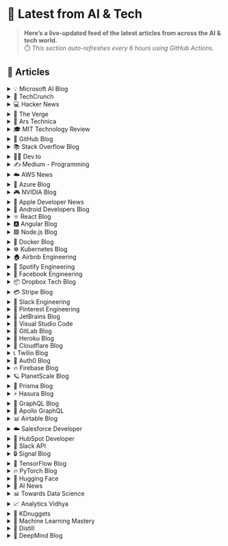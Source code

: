 # 📰 Latest from AI & Tech  

> **Here’s a live-updated feed of the latest articles from across the AI & tech world.**  
> ⏱️ *This section auto-refreshes every 6 hours using GitHub Actions.*

## 📰 Articles
<!-- BLOG-POST-LIST:START -->

<details>
<summary>💡 Microsoft AI Blog</summary>

- [A conversation with Kevin Scott: What’s next in AI](https://blogs.microsoft.com/ai/a-conversation-with-kevin-scott-whats-next-in-ai/) (2022-12-06)
- [From Hot Wheels to handling content: How brands are using Microsoft AI to be more productive and imaginative](https://blogs.microsoft.com/ai/from-hot-wheels-to-handling-content-how-brands-are-using-microsoft-ai-to-be-more-productive-and-imaginative/) (2022-10-12)
- [Microsoft open sources its ‘farm of the future’ toolkit](https://blogs.microsoft.com/ai/microsoft-open-sources-its-farm-of-the-future-toolkit/) (2022-10-06)
- [How data and AI will transform contact centres for financial services](https://cloudblogs.microsoft.com/industry-blog/en-gb/financial-services/2022/07/25/how-data-and-ai-will-transform-contact-centres-for-financial-services/) (2022-07-25)
- [AI-equipped drones study dolphins on the edge of extinction](https://news.microsoft.com/apac/features/ai-drones-dolphins-maui63/) (2022-07-21)

</details>

<details>
<summary>🚀 TechCrunch</summary>

- [What is Bending Spoons? Everything to know about AOL’s acquirer](https://techcrunch.com/2025/10/31/what-is-bending-spoons-everything-to-know-about-aols-acquirer/) (2025-11-01)
- [Bluesky hits 40 million users, introduces ‘dislikes’ beta](https://techcrunch.com/2025/10/31/bluesky-hits-40-million-users-introduces-dislikes-beta/) (2025-10-31)
- [Meta bought 1 GW of solar this week](https://techcrunch.com/2025/10/31/meta-bought-1-gw-of-solar-this-week/) (2025-10-31)
- [AI mania tanks CoreWeave’s Core Scientific acquisition — it buys Python notebook Marimo](https://techcrunch.com/2025/10/31/ai-mania-tanks-coreweaves-core-scientific-acquisition-it-buys-python-notebook-marimo/) (2025-10-31)
- [ChatGPT: Everything you need to know about the AI-powered chatbot](https://techcrunch.com/2025/10/31/chatgpt-everything-to-know-about-the-ai-chatbot/) (2025-10-31)

</details>

<details>
<summary>💻 Hacker News</summary>

- [Intent to Deprecate and Remove XSLT](https://groups.google.com/a/chromium.org/g/blink-dev/c/CxL4gYZeSJA/m/yNs4EsD5AQAJ) (2025-11-01)
- [Precise and scalable analogue matrix equation solving using resistive RAM chips](https://www.livescience.com/technology/computing/china-solves-century-old-problem-with-new-analog-chip-that-is-1-000-times-faster-than-high-end-nvidia-gpus) (2025-11-01)
- [The profitable startup](https://linear.app/now/the-profitable-startup) (2025-11-01)
- [Fungus: The Befunge CPU (2015)](https://www.bedroomlan.org/hardware/fungus/) (2025-11-01)
- [Show HN: Strange Attractors](https://blog.shashanktomar.com/posts/strange-attractors) (2025-10-31)

</details>

<details>
<summary>📱 The Verge</summary>

- [GTA VI developer accused of union busting in mass firings](https://www.theverge.com/news/811999/gta-vi-rockstar-games-union-busting) (2025-10-31)
- [Here are the shipping and return policies for all the big-name retailers](https://www.theverge.com/21570161/holiday-shipping-return-policy-apple-google-microsoft-amazon) (2025-10-31)
- [Microsoft releases an Xbox Full Screen Experience preview for the MSI Claw](https://www.theverge.com/news/811826/microsoft-xbox-full-screen-experience-fse-msi-claw-windows-11-insider) (2025-10-31)
- [Windows 11 tests Bluetooth audio sharing that connects two headsets at once](https://www.theverge.com/news/811795/microsoft-windows-11-bluetooth-le-shared-audio-headsets) (2025-10-31)
- [Dolby Atmos arrives in the new, affordable China-exclusive Hyundai Elexio](https://www.theverge.com/tech/811718/dolby-atmos-arrives-in-the-new-affordable-china-exclusive-hyundai-elexio) (2025-10-31)

</details>

<details>
<summary>🔬 Ars Technica</summary>

- [YouTube denies AI was involved with odd removals of tech tutorials](https://arstechnica.com/tech-policy/2025/10/youtube-denies-ai-was-involved-with-odd-removals-of-tech-tutorials/) (2025-11-01)
- [Neural network finds an enzyme that can break down polyurethane](https://arstechnica.com/science/2025/10/polyurethane-is-the-latest-polymer-broken-down-by-designer-enzymes/) (2025-10-31)
- [Cursor introduces its coding model alongside multi-agent interface](https://arstechnica.com/ai/2025/10/cursor-introduces-its-coding-model-alongside-multi-agent-interface/) (2025-10-31)
- [Two Windows vulnerabilities, one a 0-day, are under active exploitation](https://arstechnica.com/security/2025/10/two-windows-vulnerabilities-one-a-0-day-are-under-active-exploitation/) (2025-10-31)
- [FCC to rescind ruling that said ISPs are required to secure their networks](https://arstechnica.com/tech-policy/2025/10/fcc-dumps-plan-for-telecom-security-rules-that-internet-providers-dont-like/) (2025-10-31)

</details>

<details>
<summary>🎓 MIT Technology Review</summary>

- [Here’s the latest company planning for gene-edited babies](https://www.technologyreview.com/2025/10/31/1127461/heres-the-latest-company-planning-for-gene-edited-babies/) (2025-10-31)
- [The Download: down the Mandela effect rabbit hole, and the promise of a vaccine for colds](https://www.technologyreview.com/2025/10/31/1127444/the-download-down-the-mandela-effect-rabbit-hole-and-the-promise-of-a-vaccine-for-colds/) (2025-10-31)
- [Here’s why we don’t have a cold vaccine. Yet.](https://www.technologyreview.com/2025/10/31/1127408/heres-why-we-dont-have-a-cold-vaccine-yet/) (2025-10-31)
- [The Download: Introducing the new conspiracy age](https://www.technologyreview.com/2025/10/30/1127327/the-download-introducing-the-new-conspiracy-age/) (2025-10-30)
- [Leveraging the clinician’s expertise with agentic AI](https://www.technologyreview.com/2025/10/30/1125697/leveraging-the-clinicians-expertise-with-agentic-ai/) (2025-10-30)

</details>

<details>
<summary>🐙 GitHub Blog</summary>

- [Measuring what matters: How offline evaluation of GitHub MCP Server works](https://github.blog/ai-and-ml/generative-ai/measuring-what-matters-how-offline-evaluation-of-github-mcp-server-works/) (2025-10-30)
- [Introducing Agent HQ: Any agent, any way you work](https://github.blog/news-insights/company-news/welcome-home-agents/) (2025-10-28)
- [Octoverse: A new developer joins GitHub every second as AI leads TypeScript to #1](https://github.blog/news-insights/octoverse/octoverse-a-new-developer-joins-github-every-second-as-ai-leads-typescript-to-1/) (2025-10-28)
- [Announcing the 2025 GitHub Partner Award winners 🎉](https://github.blog/news-insights/company-news/announcing-the-2025-github-partner-award-winners/) (2025-10-28)
- [How to find, install, and manage MCP servers with the GitHub MCP Registry](https://github.blog/ai-and-ml/generative-ai/how-to-find-install-and-manage-mcp-servers-with-the-github-mcp-registry/) (2025-10-24)

</details>

<details>
<summary>📚 Stack Overflow Blog</summary>

- [Vibe coding needs a spec, too](https://stackoverflow.blog/2025/10/31/vibe-coding-needs-a-spec-too/) (2025-10-31)
- [Live from the OpenAI forum: Learning to code in the age of AI](https://stackoverflow.blog/2025/10/30/live-from-the-openai-forum-learning-to-code-in-the-age-of-ai/) (2025-10-30)
- [Craft and quality beat speed and scale, with or without agents](https://stackoverflow.blog/2025/10/28/craft-and-quality-beat-speed-and-scale-with-or-without-agents/) (2025-10-28)
- [AI agents will succeed because one tool is better than ten](https://stackoverflow.blog/2025/10/27/ai-agents-will-succeed-because-one-tool-is-better-than-ten/) (2025-10-27)
- [Your runbooks are obsolete in the age of agents](https://stackoverflow.blog/2025/10/24/your-runbooks-are-obsolete-in-the-age-of-agents/) (2025-10-24)

</details>

<details>
<summary>👨‍💻 Dev.to</summary>

- [Tetrix vs Claude](https://dev.to/akkii2022/tetrix-vs-claude-4923) (2025-11-01)
- [No Laying Up Podcast: How an Apparrel Business Gets Built | Trap Draw, Ep 366](https://dev.to/youtube_golf/no-laying-up-podcast-how-an-apparrel-business-gets-built-trap-draw-ep-366-i99) (2025-11-01)
- [How I Ended Up Choosing Cloudflare Workers for My Projects](https://dev.to/ukasyah-dev/how-i-ended-up-choosing-cloudflare-workers-for-my-projects-45a) (2025-11-01)
- [Jeff Su: The Productivity System I Taught to 6,642 Googlers](https://dev.to/future_ai/jeff-su-the-productivity-system-i-taught-to-6642-googlers-1mic) (2025-11-01)
- [CinemaSins: Everything Wrong With Frankenweenie In 14 Minutes Or Less](https://dev.to/popcorn_movies/cinemasins-everything-wrong-with-frankenweenie-in-14-minutes-or-less-1fdo) (2025-11-01)

</details>

<details>
<summary>✍️ Medium - Programming</summary>

- [Unlocking Free $100 Xbox Gift Card Codes in 2025 — Legit Strategies That Work](https://medium.com/@tipuyousufjahan/unlocking-free-100-xbox-gift-card-codes-in-2025-legit-strategies-that-work-17ca12ecc3d4?source=rss------programming-5) (2025-11-01)
- [How Pair Programming Changed the Way I Think About Problem-Solving](https://blog.stackademic.com/how-pair-programming-changed-the-way-i-think-about-problem-solving-6c607378ecee?source=rss------programming-5) (2025-11-01)
- [ PHP 8.5 Just Changed the Game — Here’s Why Everyone’s Talking About It](https://medium.com/@devrabiul/php-8-5-just-changed-the-game-heres-why-everyone-s-talking-about-it-1ceaf3ff0ce9?source=rss------programming-5) (2025-11-01)
- [Death](https://medium.com/@marloweianuzi/death-6faa8fcabaaf?source=rss------programming-5) (2025-11-01)
- [Cursor 2.0: A Game-Changing Update I Absolutely Love!](https://fhaladin-dev.medium.com/cursor-2-0-a-game-changing-update-i-absolutely-love-acddbaea4f7f?source=rss------programming-5) (2025-11-01)

</details>

<details>
<summary>☁️ AWS News</summary>

- [Build more accurate AI applications with Amazon Nova Web Grounding](https://aws.amazon.com/blogs/aws/build-more-accurate-ai-applications-with-amazon-nova-web-grounding/) (2025-10-28)
- [Amazon Nova Multimodal Embeddings: State-of-the-art embedding model for agentic RAG and semantic search](https://aws.amazon.com/blogs/aws/amazon-nova-multimodal-embeddings-now-available-in-amazon-bedrock/) (2025-10-28)
- [AWS Weekly Roundup: AWS RTB Fabric, AWS Customer Carbon Footprint Tool, AWS Secret-West Region, and more (October 27, 2025)](https://aws.amazon.com/blogs/aws/aws-weekly-roundup-aws-rtb-fabric-aws-customer-carbon-footprint-tool-aws-secret-west-region-and-more-october-27-2025/) (2025-10-27)
- [Introducing AWS RTB Fabric for real-time advertising technology workloads](https://aws.amazon.com/blogs/aws/introducing-aws-rtb-fabric-for-real-time-advertising-technology-workloads/) (2025-10-23)
- [Customer Carbon Footprint Tool Expands: Additional emissions categories including Scope 3 are now available](https://aws.amazon.com/blogs/aws/aws-customer-carbon-footprint-tool-now-includes-scope-3-emissions/) (2025-10-22)

</details>

<details>
<summary>🔵 Azure Blog</summary>

- [GitHub Universe 2025: Where developer innovation took center stage](https://azure.microsoft.com/en-us/blog/github-universe-2025-where-developer-innovation-took-center-stage/) (2025-10-30)
- [Building the future together: Microsoft and NVIDIA announce AI advancements at GTC DC](https://azure.microsoft.com/en-us/blog/building-the-future-together-microsoft-and-nvidia-announce-ai-advancements-at-gtc-dc/) (2025-10-28)
- [Introducing Agent HQ: Any agent, any way you work](https://github.blog/news-insights/company-news/welcome-home-agents/?utm_source=MSFT-day1-blog&utm_medium=social&utm_campaign=universe25) (2025-10-28)
- [Fully managed cloud-to-cloud transfers with Azure Storage Mover](https://azure.microsoft.com/en-us/blog/fully-managed-cloud-to-cloud-transfers-with-azure-storage-mover/) (2025-10-23)
- [Microsoft named a Leader in the 2025 Gartner® Magic Quadrant™ for Distributed Hybrid Infrastructure](https://azure.microsoft.com/en-us/blog/microsoft-named-a-leader-in-the-2025-gartner-magic-quadrant-for-distributed-hybrid-infrastructure/) (2025-10-22)

</details>

<details>
<summary>🎮 NVIDIA Blog</summary>

- [Korea Joins AI Industrial Revolution: NVIDIA CEO Jensen Huang Unveils Historic Partnership at APEC Summit](https://blogs.nvidia.com/blog/korea-ai-apec-ceo-summit/) (2025-10-31)
- [AI-Powered Mobile Clinics Deliver Breast Cancer Screening to India’s Rural Communities](https://blogs.nvidia.com/blog/medcognetics-ai-powered-breast-cancer-screening-india/) (2025-10-30)
- [Join the Resistance: ‘ARC Raiders’ Launches in the Cloud](https://blogs.nvidia.com/blog/geforce-now-thursday-arc-raiders/) (2025-10-30)
- [Into the Omniverse: Open World Foundation Models Generate Synthetic Worlds for Physical AI Development](https://blogs.nvidia.com/blog/scaling-physical-ai-omniverse/) (2025-10-29)
- [NVIDIA GTC Washington, DC: Live Updates on What’s Next in AI](https://blogs.nvidia.com/blog/nvidia-gtc-washington-dc-2025-news/) (2025-10-28)

</details>

<details>
<summary>🍎 Apple Developer News</summary>

- [Price updates for apps, In-App Purchases, and subscriptions](https://developer.apple.com/news/?id=nomqoqfm) (2025-10-30)
- [Enhancements to help you submit and market your apps and games](https://developer.apple.com/news/?id=gf6mgrs6) (2025-10-29)
- [New requirement for apps using Sign in with Apple for account creation](https://developer.apple.com/news/?id=j9zukcr6) (2025-10-09)
- [Updated Apple Developer Program License Agreement now available](https://developer.apple.com/news/?id=fnkpd51y) (2025-10-08)
- [New requirements for apps available in Texas](https://developer.apple.com/news/?id=btkirlj8) (2025-10-08)

</details>

<details>
<summary>🤖 Android Developers Blog</summary>

- [ML Kit’s Prompt API: Unlock Custom On-Device Gemini Nano Experiences](https://android-developers.googleblog.com/2025/10/ml-kit-genai-prompt-api-alpha-release.html) (2025-10-30)
- [Kakao Mobility uses Gemini Nano on-device to reduce costs and boost call conversion by 45%](https://android-developers.googleblog.com/2025/10/kakao-mobility-uses-gemini-nano-on.html) (2025-10-30)
- [redBus uses Gemini Flash via Firebase AI Logic to boost the length of customer reviews by 57%](https://android-developers.googleblog.com/2025/10/redbus-gains-57-deeper-insights-into.html) (2025-10-30)
- [New agentic experiences for Android Studio, new AI APIs, the first Android XR device and more, in our Fall episode of The Android Show](https://android-developers.googleblog.com/2025/10/new-agentic-experiences-for-android.html) (2025-10-30)
- [New tools and programs to accelerate your success on Google Play](https://android-developers.googleblog.com/2025/10/new-tools-and-programs-to-accelerate.html) (2025-10-30)

</details>

<details>
<summary>⚛️ React Blog</summary>

- [React Labs: What We've Been Working On – June 2022](https://reactjs.org/blog/2022/06/15/react-labs-what-we-have-been-working-on-june-2022.html) (2022-06-15)
- [React v18.0](https://reactjs.org/blog/2022/03/29/react-v18.html) (2022-03-29)
- [How to Upgrade to React 18](https://reactjs.org/blog/2022/03/08/react-18-upgrade-guide.html) (2022-03-08)
- [React Conf 2021 Recap](https://reactjs.org/blog/2021/12/17/react-conf-2021-recap.html) (2021-12-17)
- [The Plan for React 18](https://reactjs.org/blog/2021/06/08/the-plan-for-react-18.html) (2021-06-08)

</details>

<details>
<summary>🅰️ Angular Blog</summary>

- [Angular support for generating apps in Google AI Studio is now available](https://blog.angular.dev/angular-support-for-generating-apps-in-google-ai-studio-is-now-available-3a3afde38f58?source=rss----447683c3d9a3---4) (2025-10-02)
- [Beyond the Horizon: How Angular is Embracing AI for Next-Gen Apps](https://blog.angular.dev/beyond-the-horizon-how-angular-is-embracing-ai-for-next-gen-apps-7a7ed706e1a3?source=rss----447683c3d9a3---4) (2025-09-16)
- [Angular Summer Update 2025](https://blog.angular.dev/angular-summer-update-2025-1987592a0b42?source=rss----447683c3d9a3---4) (2025-08-29)
- [The Angular Custom Profiling Track is now available](https://blog.angular.dev/the-angular-custom-profiling-track-is-now-available-0f9d8d36218a?source=rss----447683c3d9a3---4) (2025-07-02)
- [Announcing Angular v20](https://blog.angular.dev/announcing-angular-v20-b5c9c06cf301?source=rss----447683c3d9a3---4) (2025-05-28)

</details>

<details>
<summary>🟩 Node.js Blog</summary>

- [Node.js v25.1.0 (Current)](https://nodejs.org/en/blog/release/v25.1.0) (2025-10-28)
- [Node.js v22.21.1 (LTS)](https://nodejs.org/en/blog/release/v22.21.1) (2025-10-28)
- [Node.js v24.11.0 (LTS)](https://nodejs.org/en/blog/release/v24.11.0) (2025-10-28)
- [Node.js v22 to v24](https://nodejs.org/en/blog/migrations/v22-to-v24) (2025-10-28)
- [Node.js v20 to v22](https://nodejs.org/en/blog/migrations/v20-to-v22) (2025-10-28)

</details>

<details>
<summary>🐳 Docker Blog</summary>

- [Security Doesn’t Have to Hurt](https://www.docker.com/blog/security-shadow-it-collaboration/) (2025-10-31)
- [Mr. Bones: A Pirate-Voiced Halloween Chatbot Powered by Docker Model Runner](https://www.docker.com/blog/talking-skeleton-docker-llm/) (2025-10-31)
- [theCUBE Research economic validation of Docker’s development platform](https://www.docker.com/blog/thecube-research-economic-validation-of-docker-development-platform/) (2025-10-30)
- [How to add MCP Servers to Claude Desktop with Docker MCP Toolkit](https://www.docker.com/blog/connect-mcp-servers-to-claude-desktop-with-mcp-toolkit/) (2025-10-27)
- [Docker Hub Incident Report – October 20, 2025](https://www.docker.com/blog/docker-hub-incident-report-october-20-2025/) (2025-10-24)

</details>

<details>
<summary>☸️ Kubernetes Blog</summary>

- [7 Common Kubernetes Pitfalls (and How I Learned to Avoid Them)](https://kubernetes.io/blog/2025/10/20/seven-kubernetes-pitfalls-and-how-to-avoid/) (2025-10-20)
- [Spotlight on Policy Working Group](https://kubernetes.io/blog/2025/10/18/wg-policy-spotlight-2025/) (2025-10-18)
- [Introducing Headlamp Plugin for Karpenter - Scaling and Visibility](https://kubernetes.io/blog/2025/10/06/introducing-headlamp-plugin-for-karpenter/) (2025-10-06)
- [Announcing Changed Block Tracking API support (alpha)](https://kubernetes.io/blog/2025/09/25/csi-changed-block-tracking/) (2025-09-25)
- [Kubernetes v1.34: Pod Level Resources Graduated to Beta](https://kubernetes.io/blog/2025/09/22/kubernetes-v1-34-pod-level-resources/) (2025-09-22)

</details>

<details>
<summary>🏠 Airbnb Engineering</summary>

- [GraphQL Data Mocking at Scale with LLMs and @generateMock](https://medium.com/airbnb-engineering/graphql-data-mocking-at-scale-with-llms-and-generatemock-30b380f12bd6?source=rss----53c7c27702d5---4) (2025-10-30)
- [From Static Rate Limiting to Adaptive Traffic Management in Airbnb’s Key-Value Store](https://medium.com/airbnb-engineering/from-static-rate-limiting-to-adaptive-traffic-management-in-airbnbs-key-value-store-29362764e5c2?source=rss----53c7c27702d5---4) (2025-10-09)
- [Building a Next-Generation Key-Value Store at Airbnb](https://medium.com/airbnb-engineering/building-a-next-generation-key-value-store-at-airbnb-0de8465ba354?source=rss----53c7c27702d5---4) (2025-09-24)
- [Viaduct, Five Years On: Modernizing the Data-Oriented Service Mesh](https://medium.com/airbnb-engineering/viaduct-five-years-on-modernizing-the-data-oriented-service-mesh-e66397c9e9a9?source=rss----53c7c27702d5---4) (2025-09-17)
- [Taming Service-Oriented Architecture Using A Data-Oriented Service Mesh](https://medium.com/airbnb-engineering/taming-service-oriented-architecture-using-a-data-oriented-service-mesh-da771a841344?source=rss----53c7c27702d5---4) (2025-09-16)

</details>

<details>
<summary>🎵 Spotify Engineering</summary>

- [Beyond Winning: Spotify’s Experiments with Learning Framework](https://engineering.atspotify.com/2025/9/spotifys-experiments-with-learning-framework/) (2025-09-23)
- [Incident Report: Spotify Outage on April 16, 2025](https://engineering.atspotify.com/2025/5/incident-report-spotify-outage-on-april-16-2025/) (2025-05-09)
- [Celebrating Five Years of Backstage: From Open Source Project to Enterprise Business](https://engineering.atspotify.com/2025/4/celebrating-five-years-of-backstage/) (2025-04-23)
- [A Behind-the-Scenes Look at How We Release the Spotify App (Part 1)](https://engineering.atspotify.com/2025/4/how-we-release-the-spotify-app-part-1/) (2025-04-17)
- [An Insider’s Tips for Taking the Certified Backstage Associate (CBA) Exam](https://engineering.atspotify.com/2025/3/certified-backstage-associate-exam-tips/) (2025-03-25)

</details>

<details>
<summary>👥 Facebook Engineering</summary>

- [Scaling Privacy Infrastructure for GenAI Product Innovation](https://engineering.fb.com/2025/10/23/security/scaling-privacy-infrastructure-for-genai-product-innovation/) (2025-10-23)
- [Disaggregated Scheduled Fabric: Scaling Meta’s AI Journey](https://engineering.fb.com/2025/10/20/data-center-engineering/disaggregated-scheduled-fabric-scaling-metas-ai-journey/) (2025-10-20)
- [Scaling LLM Inference: Innovations in Tensor Parallelism, Context Parallelism, and Expert Parallelism](https://engineering.fb.com/2025/10/17/ai-research/scaling-llm-inference-innovations-tensor-parallelism-context-parallelism-expert-parallelism/) (2025-10-17)
- [Branching in a Sapling Monorepo](https://engineering.fb.com/2025/10/16/developer-tools/branching-in-a-sapling-monorepo/) (2025-10-16)
- [10X Backbone: How Meta Is Scaling Backbone Connectivity for AI](https://engineering.fb.com/2025/10/16/data-center-engineering/10x-backbone-how-meta-is-scaling-backbone-connectivity-for-ai/) (2025-10-16)

</details>

<details>
<summary>📦 Dropbox Tech Blog</summary>

- [With Mobius Labs' Aana models, we're bringing deeper multimodal understanding to Dropbox Dash](https://dropbox.tech/machine-learning/mobius-labs-aana-dropbox-multimodal-understanding) (2025-10-23)
- [Half-Quadratic Quantization of large machine learning models](https://dropbox.tech/machine-learning/halfquadratic-quantization-of-large-machine-learning-models) (2025-10-22)
- [A practical blueprint for evaluating conversational AI at scale](https://dropbox.tech/machine-learning/practical-blueprint-evaluating-conversational-ai-at-scale-dash) (2025-10-02)
- [Hack Week 2025: How these engineers liquid-cooled a GPU server](https://dropbox.tech/culture/hack-week-2025-liquid-cooling-gpu-server) (2025-08-27)
- [Driving AI adoption at Dropbox: a conversation with CTO Ali Dasdan](https://dropbox.tech/culture/ai-adoption-productivity-dropbox-cto-ali-dasdan) (2025-08-19)

</details>

<details>
<summary>💳 Stripe Blog</summary>

- [Introducing stablecoin payments for subscriptions](https://stripe.com/blog/introducing-stablecoin-payments-for-subscriptions) (2025-10-14)
- [Introducing our agentic commerce solutions](https://stripe.com/blog/introducing-our-agentic-commerce-solutions) (2025-10-07)
- [Introducing Open Issuance from Bridge: A new platform to launch your own stablecoin](https://stripe.com/blog/introducing-open-issuance-from-bridge) (2025-09-30)
- [All our product updates from Stripe Tour New York](https://stripe.com/blog/all-our-product-updates-from-stripe-tour-new-york) (2025-09-30)
- [Developing an open standard for agentic commerce](https://stripe.com/blog/developing-an-open-standard-for-agentic-commerce) (2025-09-29)

</details>

<details>
<summary>💬 Slack Engineering</summary>

- [Advancing Our Chef Infrastructure: Safety Without Disruption](https://slack.engineering/advancing-our-chef-infrastructure-safety-without-disruption/) (2025-10-23)
- [Deploy Safety: Reducing customer impact from change](https://slack.engineering/deploy-safety/) (2025-10-07)
- [Building Slack’s Anomaly Event Response](https://slack.engineering/building-slacks-anomaly-event-response/) (2025-09-04)
- [Optimizing Our E2E Pipeline](https://slack.engineering/speedup-e2e-testing/) (2025-04-14)
- [How we built enterprise search to be secure and private](https://slack.engineering/how-we-built-enterprise-search-to-be-secure-and-private/) (2025-03-07)

</details>

<details>
<summary>📌 Pinterest Engineering</summary>

- [Identify User Journeys at Pinterest](https://medium.com/pinterest-engineering/identify-user-journeys-at-pinterest-b517f6275b42?source=rss-ef81ef829bcb------2) (2025-10-21)
- [Tracking Down Mysterious ML Training Stalls](https://medium.com/@Pinterest_Engineering/tracking-down-mysterious-ml-training-stalls-5290bb19be6d?source=rss-ef81ef829bcb------2) (2025-10-17)
- [Next Gen Data Processing at Massive Scale At Pinterest With Moka (Part 2 of 2)](https://medium.com/pinterest-engineering/next-gen-data-processing-at-massive-scale-at-pinterest-with-moka-part-2-of-2-d0210ded34e0?source=rss-ef81ef829bcb------2) (2025-09-10)
- [Developer Experience at Pinterest: The Journey to PinConsole](https://medium.com/pinterest-engineering/developer-experience-at-pinterest-the-journey-to-pinconsole-b34ac9e3bdd9?source=rss-ef81ef829bcb------2) (2025-08-22)
- [Debugging the One-in-a-Million Failure: Migrating Pinterest’s Search Infrastructure to Kubernetes](https://medium.com/pinterest-engineering/debugging-the-one-in-a-million-failure-migrating-pinterests-search-infrastructure-to-kubernetes-bef9af9dabf4?source=rss-ef81ef829bcb------2) (2025-07-16)

</details>

<details>
<summary>💎 JetBrains Blog</summary>

- [[Livestream recording] Maximizing TeamCity: New Features in Action and a Look Ahead](https://blog.jetbrains.com/teamcity/2025/10/livestream-recording-maximizing-teamcity/) (2025-10-30)
- [Grazie’s Next Step: Built-In Language Intelligence for Your IDE](https://blog.jetbrains.com/grazie/2025/10/grazie-s-next-step-built-in-language-intelligence-for-your-ide/) (2025-10-30)
- [JetBrains Becomes Cloud9’s Official AI-Powered Coding Partner](https://blog.jetbrains.com/blog/2025/10/29/jetbrains-becomes-cloud9s-official-ai-powered-coding-partner/) (2025-10-29)
- [Simplifying Distributed Systems: Jason Taylor Shows How .NET Aspire Makes the Complex Feel Effortless](https://blog.jetbrains.com/dotnet/2025/10/29/simplifying-distributed-systems-dotnet-aspire-jason-taylor/) (2025-10-29)
- [The MPS 2025.3 Early Access Program Has Started](https://blog.jetbrains.com/mps/2025/10/the-mps-2025-3-eap-has-started/) (2025-10-29)

</details>

<details>
<summary>📝 Visual Studio Code</summary>

- [Expanding Model Choice in VS Code with Bring Your Own Key](https://code.visualstudio.com/blogs/2025/10/22/bring-your-own-key) (2025-10-22)
- [September 2025 (version 1.105)](https://code.visualstudio.com/updates/v1_105) (2025-10-09)
- [Introducing auto model selection (preview)](https://code.visualstudio.com/blogs/2025/09/15/autoModelSelection) (2025-09-15)
- [August 2025 (version 1.104)](https://code.visualstudio.com/updates/v1_104) (2025-09-11)
- [VS Code Dev Days – Join an event near you to learn about AI-assisted development](https://code.visualstudio.com/blogs/2025/08/27/vscode-dev-days) (2025-08-26)

</details>

<details>
<summary>🦊 GitLab Blog</summary>

- [Claude Sonnet 3.7 deprecation notice for GitLab Duo](https://about.gitlab.com/blog/claude-sonnet-3-7-deprecation-notice-for-gitlab-duo/) (2025-10-31)
- [What is a YAML file? A complete guide from basics to practical use](https://about.gitlab.com/blog/what-is-yaml/) (2025-10-31)
- [Ace your planning without the context-switching](https://about.gitlab.com/blog/ace-your-planning-without-the-context-switching/) (2025-10-28)
- [Modernize Java applications quickly with GitLab Duo with Amazon Q](https://about.gitlab.com/blog/modernize-java-applications-quickly-with-gitlab-duo-with-amazon-q/) (2025-10-22)
- [Delivering faster and smarter scans with Advanced SAST](https://about.gitlab.com/blog/delivering-faster-and-smarter-scans-with-advanced-sast/) (2025-10-21)

</details>

<details>
<summary>💜 Heroku Blog</summary>

- [Heroku Connect: Faster, More Reliable Data Sync with Salesforce CDC](https://www.heroku.com/blog/heroku-connect-data-sync-with-salesforce-cdc/) (2025-10-30)
- [Heroku Introduces New Innovations to Expand the Capabilities of Every Salesforce Org](https://www.heroku.com/blog/new-innovations-expand-capabilities-every-salesforce-org/) (2025-10-14)
- [Introducing the Next Generation of Heroku Postgres – Unlocking Performance, Scale, and Zero-Friction Ops](https://www.heroku.com/blog/introducing-the-next-generation-of-heroku-postgres/) (2025-10-14)
- [Welcome to Heroku Vibes](https://www.heroku.com/blog/turn-ideas-into-apps-heroku-vibes-pilot/) (2025-10-08)
- [Heroku AI Studio is Your Workspace for Smarter, Faster AI Apps](https://www.heroku.com/blog/heroku-ai-studio-workspace-for-smarter-faster-ai-apps/) (2025-09-17)

</details>

<details>
<summary>🔶 Cloudflare Blog</summary>

- [BGP zombies and excessive path hunting](https://blog.cloudflare.com/going-bgp-zombie-hunting/) (2025-10-31)
- [Go and enhance your calm: demolishing an HTTP/2 interop problem](https://blog.cloudflare.com/go-and-enhance-your-calm/) (2025-10-31)
- [Beyond IP lists: a registry format for bots and agents](https://blog.cloudflare.com/agent-registry/) (2025-10-30)
- [Anonymous credentials: rate-limiting bots and agents without compromising privacy](https://blog.cloudflare.com/private-rate-limiting/) (2025-10-30)
- [Policy, privacy and post-quantum: anonymous credentials for everyone](https://blog.cloudflare.com/pq-anonymous-credentials/) (2025-10-30)

</details>

<details>
<summary>📞 Twilio Blog</summary>

- [
8 ways Twilio’s infrastructure ensures reliability 
](
https://www.twilio.com/en-us/blog/insights/cloud-comms/twilio-infrastructure-reliability
) (2025-10-30)
- [
Building Trust in the Age of AI: Why Identity Is the Foundation of Customer Engagement
](
https://www.twilio.com/en-us/blog/company/news/twilio-to-acquire-stytch
) (2025-10-30)
- [
The Future of BPO in the Age of AI and Automation: A Conversational Recap
](
https://www.twilio.com/en-us/blog/insights/the-future-of-bpo-in-the-age-of-ai-and-automation--a-conversatio
) (2025-10-29)
- [
October 2025 Fraud Update: How ISVs can Prepare for the Holiday Season
](
https://www.twilio.com/en-us/blog/insights/best-practices/quarterly-fraud-update-october-2025
) (2025-10-28)
- [
Making Alt Text Fast: How Twilio Scaled Docs Accessibility with Automation
](
https://www.twilio.com/en-us/blog/developers/docs-accessibility-automation-llm-prompts
) (2025-10-27)

</details>

<details>
<summary>🔐 Auth0 Blog</summary>

- [8 Log Detections for Credential Stuffing and MFA Exploit Prevention](https://auth0.com/blog/Log-Detections-Credential-Stuffing-MFA-Exploit-Prevention/) (2025-10-31)
- [Auth0 for Scaling Apps: Advanced Security and Authentication
](https://auth0.com/blog/auth0-scaling-apps-security-authentication/) (2025-10-30)
- [MS Agent Framework and Python: Use the Auth0 Token Vault to Call Third-Party APIs](https://auth0.com/blog/microsoft-agent-framework-python-auth0-token-vault/) (2025-10-27)
- [Securing AI Agents: Mitigate Excessive Agency with Zero Trust Security](https://auth0.com/blog/mitigate-excessive-agency-ai-agents/) (2025-10-27)
- [Social or Enterprise: Which Connection is Right?
](https://auth0.com/blog/deciding-between-social-enterprise-connection/) (2025-10-21)

</details>

<details>
<summary>🔥 Firebase Blog</summary>

- [#FirebaserFriday: Frank van Puffelen](http://firebase.googleblog.com/2022/02/meet-firebaser-Puf.html) (2022-03-18)
- [How Firebase Performance Monitoring optimized app startup time](http://firebase.googleblog.com/2022/03/how-Firebase-Performance-Monitoring-optimized-app-startup-time.html) (2022-03-09)
- [Using Machine Learning to optimize mobile game experiences](http://firebase.googleblog.com/2022/02/custom-ondevice-machine-learning.html) (2022-02-15)
- [Accept Payments with Cloud Firestore and Google Pay](http://firebase.googleblog.com/2022/02/accept-payments-with-Cloud-Firestore-and-Google-Pay.html) (2022-02-11)
- [Everything you need to know about Remote Config’s latest personalization feature](http://firebase.googleblog.com/2022/01/remote-config-personalization-overview.html) (2022-01-26)

</details>

<details>
<summary>🪐 PlanetScale Blog</summary>

- [$5 PlanetScale](https://planetscale.com/blog/5-dollar-planetscale) (2025-10-30)
- [Benchmarking Postgres 17 vs 18](https://planetscale.com/blog/benchmarking-postgres-17-vs-18) (2025-10-14)
- [Larger than RAM Vector Indexes for Relational Databases](https://planetscale.com/blog/larger-than-ram-vector-indexes-for-relational-databases) (2025-10-01)
- [Partnering with Cloudflare to bring you the fastest globally distributed applications](https://planetscale.com/blog/partnering-with-cloudflare-fastest-applications) (2025-09-24)
- [Processes and Threads](https://planetscale.com/blog/processes-and-threads) (2025-09-24)

</details>

<details>
<summary>🔷 Prisma Blog</summary>

- [Key takeaways from the Discover Data DX virtual event](https://www.prisma.io/blog/datadx-event-recap-z5Pcp6HzBz5m) (2023-12-13)
- [Prisma Accelerate now in General Availability](https://www.prisma.io/blog/accelerate-ga-release-I9cQM6bSf2g6) (2023-10-26)
- [Support for Serverless Database Drivers in Prisma ORM Is Now in Preview](https://www.prisma.io/blog/serverless-database-drivers-KML1ehXORxZV) (2023-10-06)
- [Launching the Data DX Manifesto: Shaping a new paradigm in data-driven development](https://www.prisma.io/blog/datadx-manifesto-ikgyqj170k8h) (2023-10-05)
- [SQLite on the Edge: Prisma Support for Turso is in Early Access](https://www.prisma.io/blog/prisma-turso-ea-support-rXGd_Tmy3UXX) (2023-09-28)

</details>

<details>
<summary>⚡ Hasura Blog</summary>

- [Data access layer: Unlocking the full potential of financial data](https://hasura.io/blog/data-access-layer-unlocking-the-full-potential-of-financial-data/) (2025-03-24)
- [Time-traveling through your data architecture: Using data agents to understand change](https://hasura.io/blog/time-traveling-through-your-data-architecture-using-data-agents-to-understand-change/) (2025-03-19)
- [Data products, data contracts: A new model for data management in financial services](https://hasura.io/blog/data-products-data-contracts-a-new-model-for-data-management-in-financial-services/) (2025-03-18)
- [How PromptQL achieves 100% accuracy for AI on enterprise data](https://hasura.io/blog/how-promptql-achieves-100-accuracy-for-ai-on-enterprise-data/) (2025-03-11)
- [Hasura: Powerful access control on MongoDB data](https://hasura.io/blog/hasura-powerful-access-control-on-mongodb-data/) (2025-03-05)

</details>

<details>
<summary>🔗 GraphQL Blog</summary>

- [GraphQL Locals 2025: Increasing Support](https://graphql.org/blog/2025-10-16-graphql-local-initiative-update) (2025-10-16)
- [Announcing the GraphQL AI Working Group](https://graphql.org/blog/2025-10-14-announcing-ai-wg) (2025-10-14)
- [Introducing the New GraphQL.org: A Decade of Evolution, Redesigned](https://graphql.org/blog/2025-09-08-announcing-graphqldotorg) (2025-09-08)
- [Announcing the September 2025 Edition of the GraphQL Specification](https://graphql.org/blog/2025-09-08-september-edition) (2025-09-08)
- [GraphQL: Supercharging AI](https://graphql.org/blog/2025-07-03-graphql-supercharging-ai) (2025-07-03)

</details>

<details>
<summary>🚀 Apollo GraphQL</summary>

- [Apollo MCP Server 1.0 is Generally Available](https://www.apollographql.com/blog/apollo-mcp-server-1-0-is-generally-available) (2025-10-07)
- [GraphOS Router APM Dashboard Templates for Datadog](https://www.apollographql.com/blog/graphos-router-apm-dashboard-templates-for-datadog) (2025-10-07)
- [Announcing Apollo iOS 2.0](https://www.apollographql.com/blog/announcing-apollo-ios-2-0) (2025-10-07)
- [GraphQL Summit 2025 Product Highlights: Building the future of AI and Apps](https://www.apollographql.com/blog/graphql-summit-2025-apollo-product-announcements) (2025-10-07)
- [Subgraph and Connector Insights: Empowering Developers Through Endpoint Observability](https://www.apollographql.com/blog/subgraph-and-connector-insights) (2025-10-07)

</details>

<details>
<summary>📊 Airtable Blog</summary>

- [Applications closing for the Airtable AI Incubator](https://blog.airtable.com/applications-closing-for-the-airtable-ai-incubator/) (2025-09-29)
- [Automate 5X more work at the same cost with Airtable AI](https://blog.airtable.com/airtable-ai-price-change/) (2025-05-14)
- [Airtable is now available in AWS Marketplace](https://blog.airtable.com/airtable-available-in-aws-marketplace/) (2024-11-12)
- [It’s time to change the way we build digital products. Introducing, ProductCentral.](https://blog.airtable.com/change-way-build-digital-products/) (2024-10-15)
- [New capabilities to unlock agility at scale](https://blog.airtable.com/launching-new-capabilities-for-the-enterprise/) (2024-09-26)

</details>

<details>
<summary>☁️ Salesforce Developer</summary>

- [Connect Data 360 to Databricks Using Salesforce IDP](https://developer.salesforce.com/blogs/2025/10/connect-data-360-to-databricks-using-salesforce-idp.html) (2025-10-30)
- [Build and Optimize Agents with New Agentforce 360 Features](https://developer.salesforce.com/blogs/2025/10/build-and-optimize-agents-with-new-agentforce-360-features.html) (2025-10-29)
- [Vibe Code Lightning Web Components with Salesforce DX MCP](https://developer.salesforce.com/blogs/2025/10/vibe-code-lightning-web-components-with-salesforce-dx-mcp.html) (2025-10-28)
- [Customize Agent Conversations with Adaptive Response Formats](https://developer.salesforce.com/blogs/2025/10/customize-agent-conversations-with-adaptive-response-formats.html) (2025-10-23)
- [AIエージェント開発の悩みを解決！Agent Scriptとハイブリッド推論のすすめ](https://developer.salesforce.com/blogs/2025/10/ai%e3%82%a8%e3%83%bc%e3%82%b8%e3%82%a7%e3%83%b3%e3%83%88%e9%96%8b%e7%99%ba%e3%81%ae%e6%82%a9%e3%81%bf%e3%82%92%e8%a7%a3%e6%b1%ba%ef%bc%81agent-script%e3%81%a8%e3%83%8f%e3%82%a4%e3%83%96%e3%83%aa.html) (2025-10-22)

</details>

<details>
<summary>🧡 HubSpot Developer</summary>

- [Unlocking the Power of Webhooks & Custom Workflow Actions in HubSpot’s New Developer Platform](https://developers.hubspot.com/blog/unlocking-the-power-of-webhooks-workflow-actions-in-hubspots-new-developer-platform) (2025-10-22)
- [Optimizing Developer Docs in the Age of AI: Our Mintlify Migration Story](https://developers.hubspot.com/blog/optimizing-developer-docs-in-the-age-of-ai-our-mintlify-migration-story) (2025-10-09)
- [Navigating Serverless Functions on HubSpot’s New Developer Platform](https://developers.hubspot.com/blog/navigating-serverless-functions-on-hubspots-new-developer-platform) (2025-10-02)
- [Building Omnichannel Customer Connections at HubSpot: A Look Under the Hood](https://developers.hubspot.com/blog/building-omnichannel-customer-connections-at-hubspot) (2025-09-25)
- [From Legacy Apps to Platform Speed: Building with the New Developer Platform](https://developers.hubspot.com/blog/from-legacy-apps-to-platform-speed-building-with-developer-platform) (2025-09-23)

</details>

<details>
<summary>💬 Slack API</summary>

- [Real-Time Collaboration: What It Is, Benefits, and Best Practices](https://slack.com/blog/collaboration/real-time-collaboration) (2025-10-27)
- [Customer Connection: How It Drives Loyalty and Business Growth](https://slack.com/blog/collaboration/customer-connection-how-it-drives-loyalty-and-business-growth) (2025-10-23)
- [Master Effective Communication Skills With These 10 Techniques](https://slack.com/blog/collaboration/master-effective-communication-skills-with-these-10-techniques) (2025-10-23)
- [What Is Customer Data Integration, and Why Is It Important?](https://slack.com/blog/transformation/what-is-customer-data-integration-and-why-is-it-important) (2025-10-23)
- [AI in Slack: Work Faster and Smarter, Right Where You Are](https://slack.com/blog/productivity/agentic-productivity-with-slack) (2025-10-23)

</details>

<details>
<summary>🔒 Signal Blog</summary>

- [Signal Protocol and Post-Quantum Ratchets](https://signal.org/blog/spqr/) (2025-10-02)
- [Introducing Signal Secure Backups](https://signal.org/blog/introducing-secure-backups/) (2025-09-08)
- [By Default, Signal Doesn't Recall](https://signal.org/blog/signal-doesnt-recall/) (2025-05-21)
- [A Synchronized Start for Linked Devices](https://signal.org/blog/a-synchronized-start-for-linked-devices/) (2025-01-27)
- [Improving Private Signal Calls: Call Links & More](https://signal.org/blog/call-links/) (2024-11-11)

</details>

<details>
<summary>🧠 TensorFlow Blog</summary>

- [What's new in TensorFlow 2.20](https://blog.tensorflow.org/2025/08/whats-new-in-tensorflow-2-20.html) (2025-08-19)
- [What's new in TensorFlow 2.19](https://blog.tensorflow.org/2025/03/whats-new-in-tensorflow-2-19.html) (2025-03-13)
- [Introducing Wake Vision: A High-Quality, Large-Scale Dataset for TinyML Computer Vision Applications](https://blog.tensorflow.org/2024/12/introducing-wake-vision-new-dataset-for-person-detection-in-tinyml.html) (2024-12-05)
- [MLSysBook.AI: Principles and Practices of Machine Learning Systems Engineering](https://blog.tensorflow.org/2024/11/mlsysbookai-principles-and-practices-of-machine-learning-systems-engineering.html) (2024-11-19)
- [What's new in TensorFlow 2.18](https://blog.tensorflow.org/2024/10/whats-new-in-tensorflow-218.html) (2024-10-28)

</details>

<details>
<summary>🔥 PyTorch Blog</summary>

- [Monarch + Lightning AI: Unlocking New Possibilities in Distributed Training](https://pytorch.org/blog/integration-idea-monarch/) (2025-10-22)
- [torchcomms: a modern PyTorch communications API](https://pytorch.org/blog/torchcomms/) (2025-10-22)
- [Helion: A High-Level DSL for Performant and Portable ML Kernels](https://pytorch.org/blog/helion/) (2025-10-22)
- [Introducing ExecuTorch 1.0: Powering the next generation of edge AI](https://pytorch.org/blog/introducing-executorch-1-0/) (2025-10-22)
- [Introducing PyTorch Monarch](https://pytorch.org/blog/introducing-pytorch-monarch/) (2025-10-22)

</details>

<details>
<summary>🤗 Hugging Face</summary>

- [Voice Cloning with Consent](https://huggingface.co/blog/voice-consent-gate) (2025-10-28)
- [Streaming datasets: 100x More Efficient](https://huggingface.co/blog/streaming-datasets) (2025-10-27)
- [huggingface_hub v1.0: Five Years of Building the Foundation of Open Machine Learning](https://huggingface.co/blog/huggingface-hub-v1) (2025-10-27)
- [Building the Open Agent Ecosystem Together: Introducing OpenEnv](https://huggingface.co/blog/openenv) (2025-10-23)
- [Hugging Face and VirusTotal collaborate to strengthen AI security](https://huggingface.co/blog/virustotal) (2025-10-22)

</details>

<details>
<summary>🤖 AI News</summary>

- [How LeapXpert uses AI to bring order and oversight to business messaging](https://www.artificialintelligence-news.com/news/how-leapxpert-uses-ai-to-bring-order-and-oversight-to-business-messaging/) (2025-10-31)
- [How Lumana is redefining AI’s role in video surveillance](https://www.artificialintelligence-news.com/news/how-lumana-is-redefining-ais-role-in-video-surveillance/) (2025-10-31)
- [Bending Spoons’ acquisition of AOL shows the value of legacy platforms](https://www.artificialintelligence-news.com/news/bending-spoons-acquisition-of-aol-shows-the-value-of-legacy-platforms/) (2025-10-30)
- [Thailand becomes one of the first in Asia to get the Sora app](https://www.artificialintelligence-news.com/news/thailand-becomes-one-of-the-first-in-asia-to-get-the-sora-app/) (2025-10-30)
- [Inside Samsung’s semiconductor recovery: How AI demand reversed four quarters of decline](https://www.artificialintelligence-news.com/news/samsung-semiconductor-recovery-q3-2025/) (2025-10-30)

</details>

<details>
<summary>📊 Towards Data Science</summary>

- [Let Hypothesis Break Your Python Code Before Your Users Do](https://towardsdatascience.com/let-hypothesis-break-your-python-code-before-your-users-do/) (2025-10-31)
- [The Machine Learning Projects Employers Want to See](https://towardsdatascience.com/the-machine-learning-projects-employers-want-to-see/) (2025-10-31)
- [RF-DETR Under the Hood: The Insights of a Real-Time Transformer Detection](https://towardsdatascience.com/rf-detr-under-the-hood-the-insights-of-a-real-time-transformer-detection/) (2025-10-31)
- [Building a Rules Engine from First Principles](https://towardsdatascience.com/building-a-rules-engine-from-first-principles/) (2025-10-30)
- [Build LLM Agents Faster with Datapizza AI](https://towardsdatascience.com/datapizza-the-ai-framework-made-in-italy/) (2025-10-30)

</details>

<details>
<summary>📈 Analytics Vidhya</summary>

- [Evaluating LLMs with LangSmith: A Comprehensive Guide ](https://www.analyticsvidhya.com/blog/2025/11/evaluating-llms-with-langsmith/) (2025-11-01)
- [AI Agents vs LLMs vs RAG ](https://www.analyticsvidhya.com/blog/2025/10/ai-agents-vs-llms-vs-rag/) (2025-10-31)
- [What is gpt-oss-safeguard? OpenAI’s Policy-Driven Safety Model](https://www.analyticsvidhya.com/blog/2025/10/gpt-oss-safeguard/) (2025-10-30)
- [I Built a Working App in 4 Minutes, Thanks to Manus 1.5](https://www.analyticsvidhya.com/blog/2025/10/working-app-in-minutes-manus-1-5/) (2025-10-30)
- [Grokipedia vs Wikipedia: Elon Musk’s AI Encyclopedia is Here!](https://www.analyticsvidhya.com/blog/2025/10/grokipedia-elon-musks-ai-encyclopedia/) (2025-10-29)

</details>

<details>
<summary>💎 KDnuggets</summary>

- [Generative AI Hype Check: Can It Really Transform SDLC?](https://www.kdnuggets.com/2025/10/damcosolutions/generative-ai-hype-check-can-it-really-transform-sdlc) (2025-10-29)
- [Collecting Real-Time Data with APIs: A Hands-On Guide Using Python](https://www.kdnuggets.com/collecting-real-time-data-with-apis-a-hands-on-guide-using-python) (2025-10-29)
- [Top 5 Text-to-Speech Open Source Models](https://www.kdnuggets.com/top-5-text-to-speech-open-source-models) (2025-10-29)
- [API Development for Web Apps and Data Products](https://www.kdnuggets.com/api-development-for-web-apps-and-data-products) (2025-10-28)
- [7 Free Remote MCPs You Must Use As A Developer](https://www.kdnuggets.com/7-free-remote-mcps-you-must-use-as-a-developer) (2025-10-28)

</details>

<details>
<summary>🎯 Machine Learning Mastery</summary>

- [7 Machine Learning Projects to Land Your Dream Job in 2026](https://machinelearningmastery.com/7-machine-learning-projects-to-land-your-dream-job-in-2026/) (2025-10-30)
- [7 Advanced Feature Engineering Tricks for Text Data Using LLM Embeddings](https://machinelearningmastery.com/7-advanced-feature-engineering-tricks-for-text-data-using-llm-embeddings/) (2025-10-29)
- [The Complete Guide to Model Context Protocol](https://machinelearningmastery.com/the-complete-guide-to-model-context-protocol/) (2025-10-28)
- [10 Python One-Liners for Generating Time Series Features](https://machinelearningmastery.com/10-python-one-liners-for-generating-time-series-features/) (2025-10-27)
- [The Complete Guide to Pydantic for Python Developers](https://machinelearningmastery.com/the-complete-guide-to-pydantic-for-python-developers/) (2025-10-24)

</details>

<details>
<summary>🔬 Distill</summary>

- [Understanding Convolutions on Graphs](https://distill.pub/2021/understanding-gnns) (2021-09-02)
- [A Gentle Introduction to Graph Neural Networks](https://distill.pub/2021/gnn-intro) (2021-09-02)
- [Distill Hiatus](https://distill.pub/2021/distill-hiatus) (2021-07-02)
- [Adversarial Reprogramming of Neural Cellular Automata](https://distill.pub/selforg/2021/adversarial) (2021-05-06)
- [Weight Banding](https://distill.pub/2020/circuits/weight-banding) (2021-04-08)

</details>

<details>
<summary>🧠 DeepMind Blog</summary>

- [Accelerating discovery with the AI for Math Initiative](https://deepmind.google/discover/blog/accelerating-discovery-with-the-ai-for-math-initiative/) (2025-10-29)
- [Bringing AI to the next generation of fusion energy](https://deepmind.google/discover/blog/bringing-ai-to-the-next-generation-of-fusion-energy/) (2025-10-16)
- [How a Gemma model helped discover a new potential cancer therapy pathway](https://deepmind.google/discover/blog/how-a-gemma-model-helped-discover-a-new-potential-cancer-therapy-pathway/) (2025-10-16)
- [Introducing Veo 3.1 and advanced creative capabilities](https://deepmind.google/discover/blog/introducing-veo-3-1-and-advanced-creative-capabilities/) (2025-10-15)
- [Introducing the Gemini 2.5 Computer Use model](https://deepmind.google/discover/blog/introducing-the-gemini-2-5-computer-use-model/) (2025-10-08)

</details>
<!-- BLOG-POST-LIST:END -->
